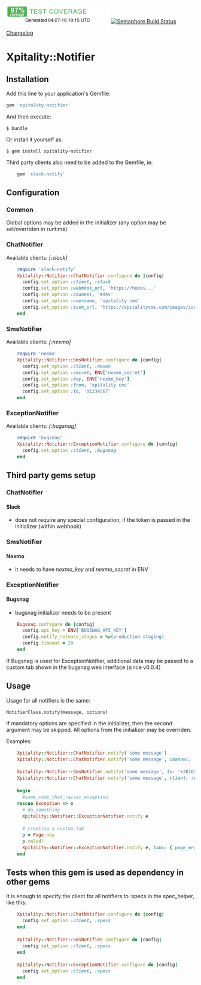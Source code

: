 ![Simplecov Coverage badge](/coverage/coverage-badge.png?raw=true "Coverage badge")  [![Semaphore Build Status](https://semaphoreci.com/api/v1/marko_xpitality/xpitality-notifier/branches/master/badge.svg)](https://semaphoreci.com/marko_xpitality/xpitality-notifier)

[Changelog](/CHANGELOG.md)

# Xpitality::Notifier


## Installation

Add this line to your application's Gemfile:

```ruby
gem 'xpitality-notifier'
```

And then execute:

    $ bundle

Or install it yourself as:

    $ gem install xpitality-notifier

Third party clients also need to be added to the Gemfile, ie:

```ruby
    gem 'slack-notify'
```

## Configuration 

### Common

Global options may be added in the initializer (any option may be set/overriden in runtime)

### ChatNotifier

Available clients: *[:slack]*

```ruby
    require 'slack-notify'
    Xpitality::Notifier::ChatNotifier.configure do |config|
      config.set_option :client, :slack
      config.set_option :webhook_url, 'https://hooks...'
      config.set_option :channel, '#dev'
      config.set_option :username, 'xpitality cms'
      config.set_option :icon_url, 'https://xpitalitycms.com/images/icons/xpitality.png'
    end
```    

### SmsNotifier

Available clients: *[:nexmo]*

```ruby
    require 'nexmo'
    Xpitality::Notifier::SmsNotifier.configure do |config|
      config.set_option :client, :nexmo
      config.set_option :secret, ENV['nexmo_secret']
      config.set_option :key, ENV['nexmo_key']
      config.set_option :from, 'xpitality cms'
      config.set_option :to, '01234567'
    end
```

### ExceptionNotifier

Available clients: *[:bugsnag]*

```ruby
    require 'bugsnag'
    Xpitality::Notifier::ExceptionNotifier.configure do |config|
      config.set_option :client, :bugsnag
    end
```

## Third party gems setup

### ChatNotifier

#### Slack

* does not require any special configuration, if the token is passed in the initializer (within webhook)

### SmsNotifier

#### Nexmo

* it needs to have *nexmo_key* and *nexmo_secret* in ENV

### ExceptionNotifier

#### Bugsnag

* bugsnag initializer needs to be present

```ruby
    Bugsnag.configure do |config|
      config.api_key = ENV['BUGSNAG_API_KEY']
      config.notify_release_stages = %w(production staging)
      config.timeout = 20
    end
```

If Bugsnag is used for ExceptionNotifier, additional data may be passed to a custom tab shown in the bugsnag web interface (since v0.0.4) 


## Usage

Usage for all notifiers is the same:

    NotifierClass.notify(message, options)
    
If mandatory options are specified in the initializer, then the second argument may be skipped.
All options from the initializer may be overriden.
    
Examples:    

```ruby
    Xpitality::Notifier::ChatNotifier.notify('some message')
    Xpitality::Notifier::ChatNotifier.notify('some message', channel: '#staging')
    
    Xpitality::Notifier::SmsNotifier.notify('some message', to: '+381651234567')
    Xpitality::Notifier::ChatNotifier.notify('some message', client: :nexmo, from: 'Xpitality support', to: '+381651234567')
    
    begin
      #some_code_that_raises_exception
    rescue Exception => e
      # do_something
      Xpitality::Notifier::ExceptionNotifier.notify e
      
      # creating a custom tab
      p = Page.new
      p.valid?
      Xpitality::Notifier::ExceptionNotifier.notify e, tabs: { page_errors: p.errors.messages, another_tab: { key1: 'value1', key2: 'value2' } }
    end
```    

## Tests when this gem is used as dependency in other gems

It is enough to specify the client for all notifiers to :specs in the spec_helper, like this:

```ruby
    Xpitality::Notifier::ChatNotifier.configure do |config|
      config.set_option :client, :specs
    end

    Xpitality::Notifier::SmsNotifier.configure do |config|
      config.set_option :client, :specs
    end

    Xpitality::Notifier::ExceptionNotifier.configure do |config|
      config.set_option :client, :specs
    end
```